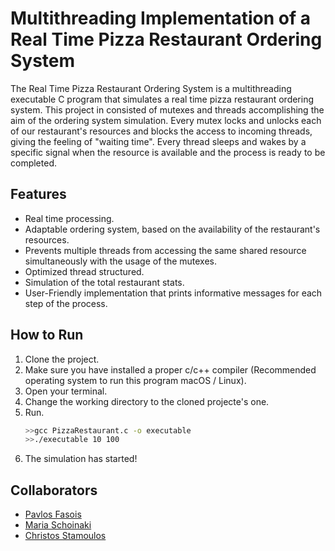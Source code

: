 # Multithreading Implementation of a Real Time Pizza Restaurant Ordering System

The Real Time Pizza Restaurant Ordering System is a multithreading executable C program that simulates a real time pizza restaurant ordering system.
This project in consisted of mutexes and threads accomplishing the aim of the ordering system simulation. Every mutex locks and unlocks each of our restaurant's resources and blocks the access to incoming threads,  giving the feeling of "waiting time". Every thread sleeps and wakes by a specific signal when the resource is available and the process is ready to be completed.

## Features
- Real time processing.
- Adaptable ordering system, based on the availability of the restaurant's resources.
- Prevents multiple threads from accessing the same shared resource simultaneously with the usage of the mutexes.
- Optimized thread structured.
- Simulation of the total restaurant stats.
- User-Friendly implementation that prints informative messages for each step of the process.

## How to Run
1. Clone the project.
2. Make sure you have installed a proper c/c++ compiler (Recommended operating system to run this program macOS / Linux).
3. Open your terminal.
4. Change the working directory to the cloned projecte's one.
5. Run.
   ```sh
   >>gcc PizzaRestaurant.c -o executable 
   >>./executable 10 100  
   ```
6. The simulation has started!

## Collaborators
- [Pavlos Fasois](https://github.com/PavlosFas13)
- [Maria Schoinaki](https://github.com/MariaSchoinaki)
- [Christos Stamoulos](https://github.com/ChristosStamoulos)
